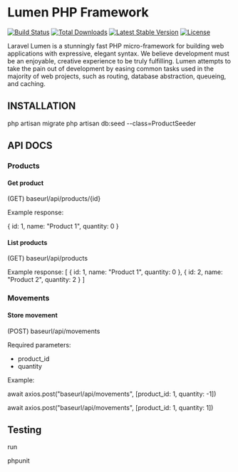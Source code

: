 # Lumen PHP Framework

[![Build Status](https://travis-ci.org/laravel/lumen-framework.svg)](https://travis-ci.org/laravel/lumen-framework)
[![Total Downloads](https://img.shields.io/packagist/dt/laravel/lumen-framework)](https://packagist.org/packages/laravel/lumen-framework)
[![Latest Stable Version](https://img.shields.io/packagist/v/laravel/lumen-framework)](https://packagist.org/packages/laravel/lumen-framework)
[![License](https://img.shields.io/packagist/l/laravel/lumen)](https://packagist.org/packages/laravel/lumen-framework)

Laravel Lumen is a stunningly fast PHP micro-framework for building web applications with expressive, elegant syntax. We believe development must be an enjoyable, creative experience to be truly fulfilling. Lumen attempts to take the pain out of development by easing common tasks used in the majority of web projects, such as routing, database abstraction, queueing, and caching.

## INSTALLATION

php artisan migrate
php artisan db:seed --class=ProductSeeder

## API DOCS

### Products

#### Get product

(GET) baseurl/api/products/{id}

Example response:

{
 id: 1,
 name: "Product 1",
 quantity: 0
}

#### List products

(GET) baseurl/api/products

Example response:
[
{
 id: 1,
 name: "Product 1",
 quantity: 0
},
{
 id: 2,
 name: "Product 2",
 quantity: 2
}
]


### Movements
#### Store movement

(POST) baseurl/api/movements

Required parameters: 
* product_id
* quantity

Example:

await axios.post("baseurl/api/movements", [product_id: 1, quantity: -1])

await axios.post("baseurl/api/movements", [product_id: 1, quantity: 1])


## Testing

run 

phpunit

